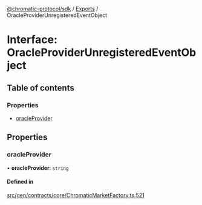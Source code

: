 [@chromatic-protocol/sdk](../README.md) / [Exports](../modules.md) / OracleProviderUnregisteredEventObject

# Interface: OracleProviderUnregisteredEventObject

## Table of contents

### Properties

- [oracleProvider](OracleProviderUnregisteredEventObject.md#oracleprovider)

## Properties

### oracleProvider

• **oracleProvider**: `string`

#### Defined in

[src/gen/contracts/core/ChromaticMarketFactory.ts:521](https://github.com/chromatic-protocol/sdk/blob/ded0de0/src/gen/contracts/core/ChromaticMarketFactory.ts#L521)
